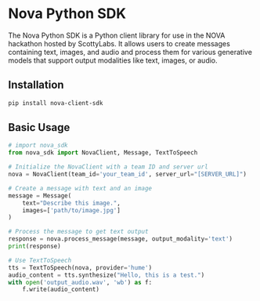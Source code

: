 # Nova Python SDK

The Nova Python SDK is a Python client library for use in the NOVA hackathon hosted by ScottyLabs. It allows users to create messages containing text, images, and audio and process them for various generative models that support output modalities like text, images, or audio.

## Installation

```bash
pip install nova-client-sdk
```

## Basic Usage

```python
# import nova_sdk
from nova_sdk import NovaClient, Message, TextToSpeech

# Initialize the NovaClient with a team ID and server url
nova = NovaClient(team_id='your_team_id', server_url="[SERVER_URL]")

# Create a message with text and an image
message = Message(
    text="Describe this image.",
    images=['path/to/image.jpg']
)

# Process the message to get text output
response = nova.process_message(message, output_modality='text')
print(response)

# Use TextToSpeech
tts = TextToSpeech(nova, provider='hume')
audio_content = tts.synthesize("Hello, this is a test.")
with open('output_audio.wav', 'wb') as f:
    f.write(audio_content)
```
